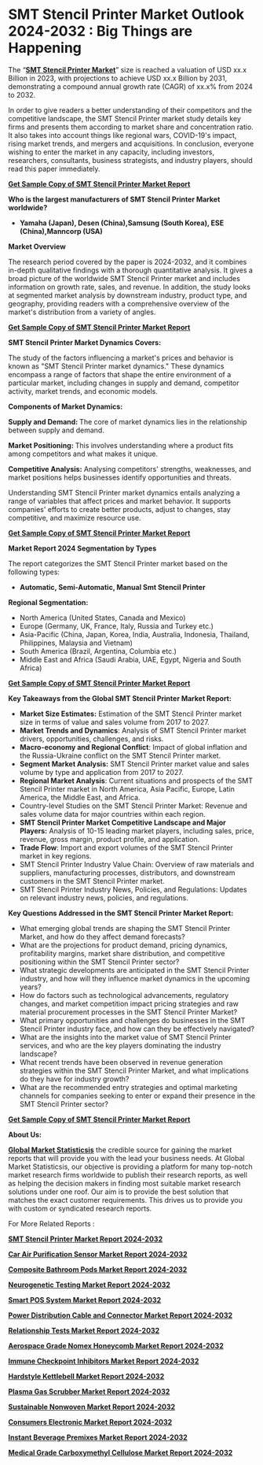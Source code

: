 <h1>SMT Stencil Printer Market Outlook 2024-2032 : Big Things are Happening</h1>
<p>The &ldquo;<a href="https://www.globalmarketstatistics.com/market-reports/smt-stencil-printer-market-10019"><strong>SMT Stencil Printer Market</strong></a>&rdquo; size is reached a valuation of USD xx.x Billion in 2023, with projections to achieve USD xx.x Billion by 2031, demonstrating a compound annual growth rate (CAGR) of xx.x% from 2024 to 2032.</p>
<p>In order to give readers a better understanding of their competitors and the competitive landscape, the SMT Stencil Printer market study details key firms and presents them according to market share and concentration ratio. It also takes into account things like regional wars, COVID-19's impact, rising market trends, and mergers and acquisitions. In conclusion, everyone wishing to enter the market in any capacity, including investors, researchers, consultants, business strategists, and industry players, should read this paper immediately.</p>
<p><a href="https://www.globalmarketstatistics.com/market-reports/smt-stencil-printer-market-10019"><strong>Get Sample Copy of SMT Stencil Printer Market Report</strong></a></p>
<p><strong>Who is the largest manufacturers of SMT Stencil Printer Market worldwide?</strong></p>
<ul>
<li><strong>Yamaha (Japan), Desen (China),Samsung (South Korea), ESE (China),Manncorp (USA)</strong></li>
</ul>
<p><strong>Market Overview</strong></p>
<p>The research period covered by the paper is 2024-2032, and it combines in-depth qualitative findings with a thorough quantitative analysis. It gives a broad picture of the worldwide SMT Stencil Printer market and includes information on growth rate, sales, and revenue. In addition, the study looks at segmented market analysis by downstream industry, product type, and geography, providing readers with a comprehensive overview of the market's distribution from a variety of angles.</p>
<p><a href="https://www.globalmarketstatistics.com/market-reports/smt-stencil-printer-market-10019"><strong>Get Sample Copy of SMT Stencil Printer Market Report</strong></a></p>
<p><strong>SMT Stencil Printer Market Dynamics Covers:</strong></p>
<p>The study of the factors influencing a market's prices and behavior is known as "SMT Stencil Printer market dynamics." These dynamics encompass a range of factors that shape the entire environment of a particular market, including changes in supply and demand, competitor activity, market trends, and economic models.</p>
<p><strong>Components of Market Dynamics:</strong></p>
<p><strong>Supply and Demand:&nbsp;</strong>The core of market dynamics lies in the relationship between supply and demand.</p>
<p><strong>Market Positioning:&nbsp;</strong>This involves understanding where a product fits among competitors and what makes it unique.</p>
<p><strong>Competitive Analysis:</strong>&nbsp;Analysing competitors' strengths, weaknesses, and market positions helps businesses identify opportunities and threats.</p>
<p>Understanding SMT Stencil Printer market dynamics entails analyzing a range of variables that affect prices and market behavior. It supports companies' efforts to create better products, adjust to changes, stay competitive, and maximize resource use.</p>
<p><a href="https://www.globalmarketstatistics.com/market-reports/smt-stencil-printer-market-10019"><strong>Get Sample Copy of SMT Stencil Printer Market Report</strong></a></p>
<p><strong>Market Report 2024 Segmentation by Types</strong></p>
<p>The report categorizes the SMT Stencil Printer market based on the following types:</p>
<ul>
<li><strong>Automatic, Semi-Automatic, Manual Smt Stencil Printer</strong></li>
</ul>
<p><strong>Regional Segmentation:</strong></p>
<ul>
<li>North America (United States, Canada and Mexico)</li>
<li>Europe (Germany, UK, France, Italy, Russia and Turkey etc.)</li>
<li>Asia-Pacific (China, Japan, Korea, India, Australia, Indonesia, Thailand, Philippines, Malaysia and Vietnam)</li>
<li>South America (Brazil, Argentina, Columbia etc.)</li>
<li>Middle East and Africa (Saudi Arabia, UAE, Egypt, Nigeria and South Africa)</li>
</ul>
<p><a href="https://www.globalmarketstatistics.com/market-reports/smt-stencil-printer-market-10019"><strong>Get Sample Copy of SMT Stencil Printer Market Report</strong></a></p>
<p><strong>Key Takeaways from the Global SMT Stencil Printer Market Report:</strong></p>
<ul>
<li><strong>Market Size Estimates:</strong>&nbsp;Estimation of the SMT Stencil Printer market size in terms of value and sales volume from 2017 to 2027.</li>
<li><strong>Market Trends and Dynamics</strong>: Analysis of SMT Stencil Printer market drivers, opportunities, challenges, and risks.</li>
<li><strong>Macro-economy and Regional Conflict</strong>: Impact of global inflation and the Russia-Ukraine conflict on the SMT Stencil Printer market.</li>
<li><strong>Segment Market Analysis:</strong>&nbsp;SMT Stencil Printer market value and sales volume by type and application from 2017 to 2027.</li>
<li><strong>Regional Market Analysis</strong>: Current situations and prospects of the SMT Stencil Printer market in North America, Asia Pacific, Europe, Latin America, the Middle East, and Africa.</li>
<li>Country-level Studies on the SMT Stencil Printer Market: Revenue and sales volume data for major countries within each region.</li>
<li><strong>SMT Stencil Printer Market Competitive Landscape and Major Players:</strong>&nbsp;Analysis of 10-15 leading market players, including sales, price, revenue, gross margin, product profile, and application.</li>
<li><strong>Trade Flow</strong>: Import and export volumes of the SMT Stencil Printer market in key regions.</li>
<li>SMT Stencil Printer Industry Value Chain: Overview of raw materials and suppliers, manufacturing processes, distributors, and downstream customers in the SMT Stencil Printer market.</li>
<li>SMT Stencil Printer Industry News, Policies, and Regulations: Updates on relevant industry news, policies, and regulations.</li>
</ul>
<p><strong>Key Questions Addressed in the SMT Stencil Printer Market Report:</strong></p>
<ul>
<li>What emerging global trends are shaping the SMT Stencil Printer Market, and how do they affect demand forecasts?</li>
<li>What are the projections for product demand, pricing dynamics, profitability margins, market share distribution, and competitive positioning within the SMT Stencil Printer sector?</li>
<li>What strategic developments are anticipated in the SMT Stencil Printer industry, and how will they influence market dynamics in the upcoming years?</li>
<li>How do factors such as technological advancements, regulatory changes, and market competition impact pricing strategies and raw material procurement processes in the SMT Stencil Printer Market?</li>
<li>What primary opportunities and challenges do businesses in the SMT Stencil Printer industry face, and how can they be effectively navigated?</li>
<li>What are the insights into the market value of SMT Stencil Printer services, and who are the key players dominating the industry landscape?</li>
<li>What recent trends have been observed in revenue generation strategies within the SMT Stencil Printer Market, and what implications do they have for industry growth?</li>
<li>What are the recommended entry strategies and optimal marketing channels for companies seeking to enter or expand their presence in the SMT Stencil Printer sector?</li>
</ul>
<p><a href="https://www.globalmarketstatistics.com/market-reports/smt-stencil-printer-market-10019"><strong>Get Sample Copy of SMT Stencil Printer Market Report</strong></a></p>
<p><strong>About Us:</strong></p>
<p><a href="https://www.globalmarketstatistics.com/"><strong>Global Market Statisticsis</strong></a>&nbsp;the credible source for gaining the market reports that will provide you with the lead your business needs. At Global Market Statisticsis, our objective is providing a platform for many top-notch market research firms worldwide to publish their research reports, as well as helping the decision makers in finding most suitable market research solutions under one roof. Our aim is to provide the best solution that matches the exact customer requirements. This drives us to provide you with custom or syndicated research reports.</p>
<p>For More Related Reports :</p>
<p><a href="https://www.globalmarketstatistics.com/market-reports/smt-stencil-printer-market-10019"><strong>SMT Stencil Printer Market Report 2024-2032</strong></a></p>
<p><a href="https://www.globalmarketstatistics.com/market-reports/car-air-purification-sensor-market-10048"><strong>Car Air Purification Sensor Market Report 2024-2032</strong></a></p>
<p><a href="https://www.globalmarketstatistics.com/market-reports/composite-bathroom-pods-market-10077"><strong>Composite Bathroom Pods Market Report 2024-2032</strong></a></p>
<p><a href="https://www.globalmarketstatistics.com/market-reports/neurogenetic-testing-market-10106"><strong>Neurogenetic Testing Market Report 2024-2032</strong></a></p>
<p><a href="https://www.globalmarketstatistics.com/market-reports/smart-pos-system-market-10135"><strong>Smart POS System Market Report 2024-2032</strong></a></p>
<p><a href="https://www.globalmarketstatistics.com/market-reports/power-distribution-cable-and-connector-market-10164"><strong>Power Distribution Cable and Connector Market Report 2024-2032</strong></a></p>
<p><a href="https://www.globalmarketstatistics.com/market-reports/relationship-tests-market-10193"><strong>Relationship Tests Market Report 2024-2032</strong></a></p>
<p><a href="https://www.globalmarketstatistics.com/market-reports/aerospace-grade-nomex-honeycomb-market-10222"><strong>Aerospace Grade Nomex Honeycomb Market Report 2024-2032</strong></a></p>
<p><a href="https://www.globalmarketstatistics.com/market-reports/immune-checkpoint-inhibitors-market-10251"><strong>Immune Checkpoint Inhibitors Market Report 2024-2032</strong></a></p>
<p><a href="https://www.globalmarketstatistics.com/market-reports/hardstyle-kettlebell-10280"><strong>Hardstyle Kettlebell Market Report 2024-2032</strong></a></p>
<p><a href="https://www.globalmarketstatistics.com/market-reports/plasma-gas-scrubber-10309"><strong>Plasma Gas Scrubber Market Report 2024-2032</strong></a></p>
<p><a href="https://www.globalmarketstatistics.com/market-reports/sustainable-nonwoven-market-10338"><strong>Sustainable Nonwoven Market Report 2024-2032</strong></a></p>
<p><a href="https://www.globalmarketstatistics.com/market-reports/consumers-electronic-market-10366"><strong>Consumers Electronic Market Report 2024-2032</strong></a></p>
<p><a href="https://www.globalmarketstatistics.com/market-reports/instant-beverage-premixes-market-10396"><strong>Instant Beverage Premixes Market Report 2024-2032</strong></a></p>
<p><a href="https://www.globalmarketstatistics.com/market-reports/medical-grade-carboxymethyl-cellulose-market-10425"><strong>Medical Grade Carboxymethyl Cellulose Market Report 2024-2032</strong></a></p>
